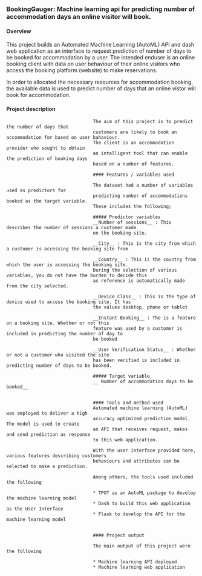 ### BookingGauger: Machine learning api for predicting number of accommodation days an online visitor will book.

#### Overview

This project builds an Automated Machine Learning (AutoML) API and dash web application as an interface 
to request prediction of number of days to be booked for accommodation by a user. The intended enduser is an online booking client 
with data on user behaviour of their online visitors who access the booking platform (website) to make
reservations.

In order to allocated the necessary resources for accommodation booking, the available data is used to predict
number of days that an online vistor will book for accommodation.

 #### Project description

                                    The aim of this project is to predict the number of days that
                                    customers are likely to book an accommodation for based on user bahaviour.
                                    The client is an accommodation provider who sought to obtain
                                    an intelligent tool that can enable the prediction of booking days
                                    based on a number of features.

                                    #### Features / variables used

                                    The dataset had a number of variables used as predictors for
                                    predicting number of accommodations booked as the target variable.
                                    These includes the following;

                                    ##### Predictor variables
                                    __Number of sessions__ : This describes the number of sessions a customer made
                                    on the booking site.

                                    __City__ : This is the city from which a customer is accessing the booking site from

                                    __Country__ : This is the country from which the user is accessing the booking site.
                                    During the selection of various variables, you do not have the burden to decide this
                                    as reference is automatically made from the city selected.

                                    __Device Class__ : This is the type of device used to access the booking site. It has
                                    the values desktop, phone or tablet

                                    __Instant Booking__ : The is a feature on a booking site. Whether or not this
                                    feature was used by a customer is included in predicting the number of day to
                                    be booked

                                    __User Verification Status__ : Whether or not a customer who visited the site
                                    has been verified is included in predicting number of days to be booked.

                                    ##### Target variable
                                    __ Number of accommodation days to be booked__


                                    #### Tools and method used
                                    Automated machine learning (AutoML) was employed to deliver a high
                                    accuracy optimized prediction model. The model is used to create
                                    an API that receives request, makes and send prediction as response
                                    to this web application.

                                    With the user interface provided here, various features describing customers
                                    behaviours and attributes can be selected to make a prediction.

                                    Among others, the tools used included the following

                                    * TPOT as an AutoML package to develop the machine learning model
                                    * Dash to build this web application as the User Interface
                                    * Flask to develop the API for the machine learning model


                                    #### Project output

                                    The main output of this project were the following

                                    * Machine learning API deployed
                                    * Machine learning web application



